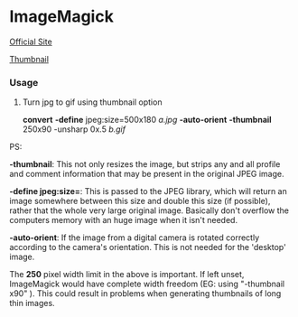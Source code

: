 # ImageMagick

[Official Site](http://www.imagemagick.org/)

[Thumbnail](http://www.imagemagick.org/Usage/thumbnails/)

### Usage
  1. Turn jpg to gif using thumbnail option<p>
  **convert** **-define** jpeg:size=500x180 *a.jpg* **-auto-orient** **-thumbnail** 250x90 -unsharp 0x.5 *b.gif*

  PS:<p>
  **-thumbnail**: This not only resizes the image, but strips any and all profile and comment information that may be present in the original JPEG image.<p>
  **-define jpeg:size=**: This is passed to the JPEG library, which will return an image somewhere between this size and double this size (if possible), rather that the whole very large original image. Basically don't overflow the computers memory with an huge image when it isn't needed.<p>
  **-auto-orient**: If the image from a digital camera is rotated correctly according to the camera's orientation. This is not needed for the 'desktop' image.<p>
  The **250** pixel width limit in the above is important. If left unset, ImageMagick would have complete width freedom (EG: using "-thumbnail x90" ). This could result in problems when generating thumbnails of long thin images.
